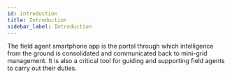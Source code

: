 ```yaml
---
id: introduction
title: Introduction
sidebar_label: Introduction
---
```


The field agent smartphone app is the portal through which intelligence from the ground is consolidated and communicated back to mini-grid management. It is also a critical tool for guiding and supporting field agents to carry out their duties.